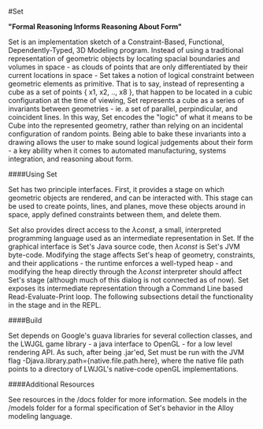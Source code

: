 #Set

**"Formal Reasoning Informs Reasoning About Form"**

Set is an implementation sketch of a Constraint-Based, Functional, Dependently-Typed, 3D Modeling program.
Instead of using a traditional representation of geometric objects by locating spacial boundaries and volumes in space -
as clouds of points that are only differentiated by their current locations in space - Set takes a notion of logical constraint
between geometric elements as primitive. That is to say, instead of representing a cube as a set of points { x1, x2, .., x8 },
that happen to be located in a cubic configuration at the time of viewing, Set represents a cube as a series of invariants
between geometries - ie. a set of parallel, perpindicular, and coincident lines. In this way, Set encodes the "logic" of what
it means to be Cube into the represented geometry, rather than relying on an incidental configuration of random points.
Being able to bake these invariants into a drawing allows the user to make sound logical judgements about their form - a key ability
when it comes to automated manufacturing, systems integration, and reasoning about form.


####Using Set

Set has two principle interfaces. First, it provides a stage on which geometric objects are rendered, and can be interacted with.
This stage can be used to create points, lines, and planes, move these objects around in space, apply defined constraints between them, and
delete them.

Set also provides direct access to the *&lambda;const*, a small, interpreted programming language used as an intermediate representation in
Set. If the graphical interface is Set's Java source code, then *&lambda;const* is Set's JVM byte-code. Modifying the stage affects Set's
heap of geometry, constraints, and their applications - the runtime enforces a well-typed heap - and modifying the heap directly through the *&lambda;const*
interpreter should affect Set's stage (although much of this dialog is not connected as of now). Set exposes its intermediate representation through a
Command Line based Read-Evaluate-Print loop. The following subsections detail the functionality in the stage and in the REPL.




####Build

Set depends on Google's guava libraries for several collection classes, and the LWJGL game library - a java interface to OpenGL - for a low level rendering API.
As such, after being .jar'ed, Set must be run with the JVM flag -Djava.library.path={native.file.path.here}, where the native file path points to a directory of LWJGL's
native-code openGL implementations.

####Additional Resources

See resources in the /docs folder for more information.
See models in the /models folder for a formal specification of Set's behavior in the Alloy modeling language.